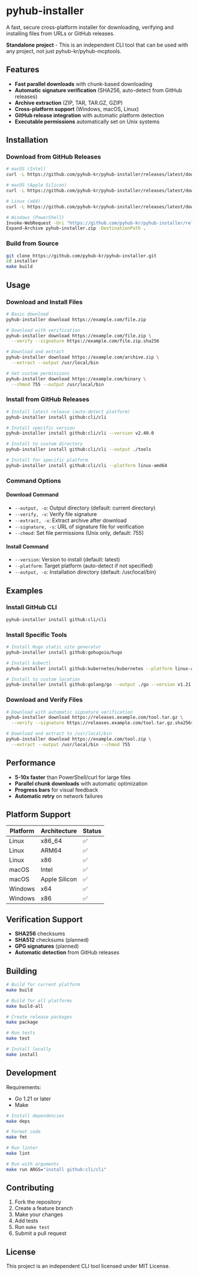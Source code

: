 # pyhub-installer

A fast, secure cross-platform installer for downloading, verifying and installing files from URLs or GitHub releases.

**Standalone project** - This is an independent CLI tool that can be used with any project, not just pyhub-kr/pyhub-mcptools.

## Features

- **Fast parallel downloads** with chunk-based downloading
- **Automatic signature verification** (SHA256, auto-detect from GitHub releases)
- **Archive extraction** (ZIP, TAR, TAR.GZ, GZIP)
- **Cross-platform support** (Windows, macOS, Linux)
- **GitHub release integration** with automatic platform detection
- **Executable permissions** automatically set on Unix systems

## Installation

### Download from GitHub Releases

```bash
# macOS (Intel)
curl -L https://github.com/pyhub-kr/pyhub-installer/releases/latest/download/pyhub-installer-darwin-amd64.tar.gz | tar -xz

# macOS (Apple Silicon)
curl -L https://github.com/pyhub-kr/pyhub-installer/releases/latest/download/pyhub-installer-darwin-arm64.tar.gz | tar -xz

# Linux (x64)
curl -L https://github.com/pyhub-kr/pyhub-installer/releases/latest/download/pyhub-installer-linux-amd64.tar.gz | tar -xz

# Windows (PowerShell)
Invoke-WebRequest -Uri "https://github.com/pyhub-kr/pyhub-installer/releases/latest/download/pyhub-installer-windows-amd64.zip" -OutFile "pyhub-installer.zip"
Expand-Archive pyhub-installer.zip -DestinationPath .
```

### Build from Source

```bash
git clone https://github.com/pyhub-kr/pyhub-installer.git
cd installer
make build
```

## Usage

### Download and Install Files

```bash
# Basic download
pyhub-installer download https://example.com/file.zip

# Download with verification
pyhub-installer download https://example.com/file.zip \
  --verify --signature https://example.com/file.zip.sha256

# Download and extract
pyhub-installer download https://example.com/archive.zip \
  --extract --output /usr/local/bin

# Set custom permissions
pyhub-installer download https://example.com/binary \
  --chmod 755 --output /usr/local/bin
```

### Install from GitHub Releases

```bash
# Install latest release (auto-detect platform)
pyhub-installer install github:cli/cli

# Install specific version
pyhub-installer install github:cli/cli --version v2.40.0

# Install to custom directory
pyhub-installer install github:cli/cli --output ./tools

# Install for specific platform
pyhub-installer install github:cli/cli --platform linux-amd64
```

### Command Options

#### Download Command
- `--output, -o`: Output directory (default: current directory)
- `--verify, -v`: Verify file signature
- `--extract, -x`: Extract archive after download
- `--signature, -s`: URL of signature file for verification
- `--chmod`: Set file permissions (Unix only, default: 755)

#### Install Command
- `--version`: Version to install (default: latest)
- `--platform`: Target platform (auto-detect if not specified)
- `--output, -o`: Installation directory (default: /usr/local/bin)

## Examples

### Install GitHub CLI
```bash
pyhub-installer install github:cli/cli
```

### Install Specific Tools
```bash
# Install Hugo static site generator
pyhub-installer install github:gohugoio/hugo

# Install kubectl
pyhub-installer install github:kubernetes/kubernetes --platform linux-amd64

# Install to custom location
pyhub-installer install github:golang/go --output ./go --version v1.21.0
```

### Download and Verify Files
```bash
# Download with automatic signature verification
pyhub-installer download https://releases.example.com/tool.tar.gz \
  --verify --signature https://releases.example.com/tool.tar.gz.sha256sum

# Download and extract to /usr/local/bin
pyhub-installer download https://example.com/tool.zip \
  --extract --output /usr/local/bin --chmod 755
```

## Performance

- **5-10x faster** than PowerShell/curl for large files
- **Parallel chunk downloads** with automatic optimization
- **Progress bars** for visual feedback
- **Automatic retry** on network failures

## Platform Support

| Platform | Architecture | Status |
|----------|-------------|---------|
| Linux | x86_64 | ✅ |
| Linux | ARM64 | ✅ |
| Linux | x86 | ✅ |
| macOS | Intel | ✅ |
| macOS | Apple Silicon | ✅ |
| Windows | x64 | ✅ |
| Windows | x86 | ✅ |

## Verification Support

- **SHA256** checksums
- **SHA512** checksums (planned)
- **GPG signatures** (planned)
- **Automatic detection** from GitHub releases

## Building

```bash
# Build for current platform
make build

# Build for all platforms
make build-all

# Create release packages
make package

# Run tests
make test

# Install locally
make install
```

## Development

Requirements:
- Go 1.21 or later
- Make

```bash
# Install dependencies
make deps

# Format code
make fmt

# Run linter
make lint

# Run with arguments
make run ARGS="install github:cli/cli"
```

## Contributing

1. Fork the repository
2. Create a feature branch
3. Make your changes
4. Add tests
5. Run `make test`
6. Submit a pull request

## License

This project is an independent CLI tool licensed under MIT License.